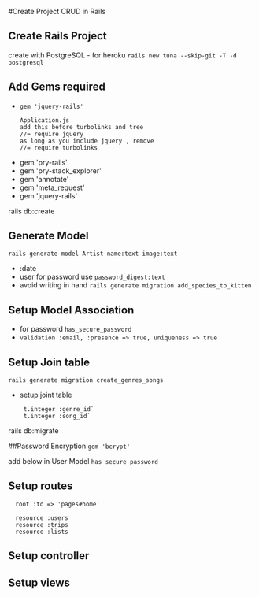 #Create Project CRUD in Rails

## Create Rails Project
create with PostgreSQL - for heroku
`rails new tuna --skip-git -T -d postgresql`

## Add Gems required
* `gem 'jquery-rails'`
    ```
    Application.js
    add this before turbolinks and tree
    //= require jquery
    as long as you include jquery , remove
    //= require turbolinks
    ```
*  gem 'pry-rails'
*  gem 'pry-stack_explorer'
*  gem 'annotate'
*  gem 'meta_request'
*  gem 'jquery-rails'

rails db:create

## Generate Model
`rails generate model Artist name:text image:text`
* :date
* user for password use `password_digest:text`
* avoid writing in hand `rails generate migration add_species_to_kitten`

## Setup Model Association
* for password `has_secure_password`
* `validation :email, :presence => true, uniqueness => true`

## Setup Join table
 `rails generate migration create_genres_songs`
 * setup joint table
   ```
    t.integer :genre_id`
    t.integer :song_id`
   ```

rails db:migrate

##Password Encryption
`gem 'bcrypt'`

add below in User Model
`has_secure_password`

## Setup routes
```
  root :to => 'pages#home'

  resource :users
  resource :trips
  resource :lists
```

## Setup controller

## Setup views

